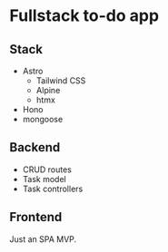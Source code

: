 # Fullstack to-do app
## Stack
- Astro
  - Tailwind CSS
  - Alpine
  - htmx
- Hono
- mongoose

## Backend
- CRUD routes
- Task model
- Task controllers

## Frontend
Just an SPA MVP.
